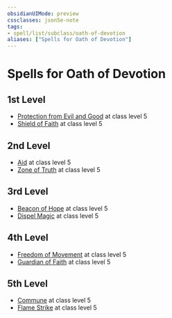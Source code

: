 ```yaml
---
obsidianUIMode: preview
cssclasses: json5e-note
tags:
- spell/list/subclass/oath-of-devotion
aliases: ["Spells for Oath of Devotion"]
---
```

# Spells for Oath of Devotion

## 1st Level

- [Protection from Evil and Good](protection-from-evil-and-good-xphb.md "XPHB") at class level 5
- [Shield of Faith](shield-of-faith-xphb.md "XPHB") at class level 5

## 2nd Level

- [Aid](aid-xphb.md "XPHB") at class level 5
- [Zone of Truth](zone-of-truth-xphb.md "XPHB") at class level 5

## 3rd Level

- [Beacon of Hope](beacon-of-hope-xphb.md "XPHB") at class level 5
- [Dispel Magic](dispel-magic-xphb.md "XPHB") at class level 5

## 4th Level

- [Freedom of Movement](freedom-of-movement-xphb.md "XPHB") at class level 5
- [Guardian of Faith](guardian-of-faith-xphb.md "XPHB") at class level 5

## 5th Level

- [Commune](commune-xphb.md "XPHB") at class level 5
- [Flame Strike](flame-strike-xphb.md "XPHB") at class level 5